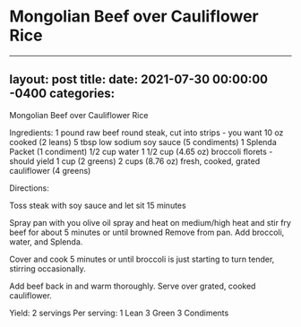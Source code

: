 # Mongolian Beef over Cauliflower Rice
---
layout: post
title: 
date:   2021-07-30 00:00:00 -0400
categories: 
---
Mongolian Beef over Cauliflower Rice

Ingredients:
1 pound raw beef round steak, cut into strips - you want 10 oz cooked (2 leans)
5 tbsp low sodium soy sauce (5 condiments)
1 Splenda Packet (1 condiment)
1/2 cup water
1 1/2 cup (4.65 oz) broccoli florets - should yield 1 cup (2 greens) 
2 cups (8.76 oz) fresh, cooked, grated cauliflower (4 greens)

Directions:

Toss steak with soy sauce and let sit 15 minutes

Spray pan with you olive oil spray and heat on medium/high heat and stir fry beef for about 5 minutes or until browned
Remove from pan. Add broccoli, water, and Splenda. 

Cover and cook 5 minutes or until broccoli is just starting to turn tender, stirring occasionally.

Add beef back in and warm thoroughly.
Serve over grated, cooked cauliflower.

Yield:
2 servings
Per serving:
1 Lean
3 Green
3 Condiments
